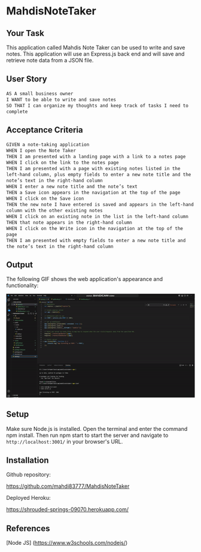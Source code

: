 # MahdisNoteTaker

## Your Task

This application called Mahdis Note Taker can be used to write and save notes. This application will use an Express.js back end and will save and retrieve note data from a JSON file.

## User Story

```
AS A small business owner
I WANT to be able to write and save notes
SO THAT I can organize my thoughts and keep track of tasks I need to complete
```

## Acceptance Criteria

```
GIVEN a note-taking application
WHEN I open the Note Taker
THEN I am presented with a landing page with a link to a notes page
WHEN I click on the link to the notes page
THEN I am presented with a page with existing notes listed in the left-hand column, plus empty fields to enter a new note title and the note’s text in the right-hand column
WHEN I enter a new note title and the note’s text
THEN a Save icon appears in the navigation at the top of the page
WHEN I click on the Save icon
THEN the new note I have entered is saved and appears in the left-hand column with the other existing notes
WHEN I click on an existing note in the list in the left-hand column
THEN that note appears in the right-hand column
WHEN I click on the Write icon in the navigation at the top of the page
THEN I am presented with empty fields to enter a new note title and the note’s text in the right-hand column
```

## Output

The following GIF shows the web application's appearance and functionality:

!["MahdisNoteTaker".](./media/MahdisNoteTaker.gif)

## Setup

Make sure Node.js is installed. Open the terminal and enter the command npm install. Then run npm start to start the server and navigate to `http://localhost:3001/` in your browser's URL.

## Installation

Github repository:

https://github.com/mahdi83777/MahdisNoteTaker

Deployed Heroku:

https://shrouded-springs-09070.herokuapp.com/

## References

[Node JS] (https://www.w3schools.com/nodejs/)
